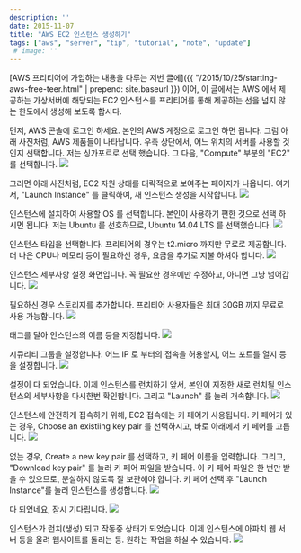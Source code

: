 ```yaml
---
description: ''
date: 2015-11-07
title: "AWS EC2 인스턴스 생성하기"
tags: ["aws", "server", "tip", "tutorial", "note", "update"]
 # image: ''
---
```


[AWS 프리티어에 가입하는 내용을 다루는 저번 글에]({{ "/2015/10/25/starting-aws-free-teer.html" | prepend: site.baseurl }}) 이어,
이 글에서는 AWS 에서 제공하는 가상서버에 해당되는 EC2 인스턴스를 프리티어를 통해 제공하는 선을 넘지 않는 한도에서 생성해 보도록 합시다.

먼저, AWS 콘솔에 로그인 하세요. 본인의 AWS 계정으로 로그인 하면 됩니다. 그럼 아래 사진처럼, AWS 제품들이 나타납니다.
우측 상단에서, 어느 위치의 서버를 사용할 것인지 선택합니다. 저는 싱가포르로 선택 했습니다. 그 다음, "Compute" 부분의 "EC2" 를 선택합니다.
![](https://sukso96100.github.io/blogimgs/ec2_1.png)   

그러면 아래 사진처럼, EC2 자원 상태를 대략적으로 보여주는 페이지가 나옵니다. 여기서, "Launch Instance" 를 클릭하여, 새 인스턴스 생성을 시작합니다.
![](https://sukso96100.github.io/blogimgs/ec2_2.png)   

인스턴스에 설치하여 사용할 OS 를 선택합니다. 본인이 사용하기 편한 것으로 선택 하시면 됩니다. 저는 Ubuntu 를 선호하므로, Ubuntu 14.04 LTS 를 선택했습니다.
![](https://sukso96100.github.io/blogimgs/ec2_3.png)   

인스턴스 타입을 선택합니다. 프리티어의 경우는 t2.micro 까지만 무료로 제공합니다. 더 나은 CPU나 메모리 등이 필요하신 경우, 요금을 추가로 지불 하셔야 합니다.
![](https://sukso96100.github.io/blogimgs/ec2_4.png)   

인스턴스 세부사항 설정 화면입니다. 꼭 필요한 경우에만 수정하고, 아니면 그냥 넘어갑니다.
![](https://sukso96100.github.io/blogimgs/ec2_5.png)   

필요하신 경우 스토리지를 추가합니다. 프리티어 사용자들은 최대 30GB 까지 무료로 사용 가능합니다.
![](https://sukso96100.github.io/blogimgs/ec2_6.png)   

태그를 달아 인스턴스의 이름 등을 지정합니다.
![](https://sukso96100.github.io/blogimgs/ec2_7.png)   

시큐리티 그룹을 설정합니다. 어느 IP 로 부터의 접속을 허용할지, 어느 포트를 열지 등을 설정합니다.
![](https://sukso96100.github.io/blogimgs/ec2_8.png)   

설정이 다 되었습니다. 이제 인스턴스를 런치하기 앞서, 본인이 지정한 새로 런치될 인스턴스의 세부사항을 다시한번 확인합니다. 그리고 "Launch" 를 눌러 개속합니다.
![](https://sukso96100.github.io/blogimgs/ec2_9.png)   

인스턴스에 안전하게 접속하기 위해, EC2 접속에는 키 페어가 사용됩니다. 키 페어가 있는 경우, Choose an existiing key pair 를 선택하시고, 바로 아래에서 키 페어를 고릅니다.
![](https://sukso96100.github.io/blogimgs/ec2_10.png)   

없는 경우, Create a new key pair 를 선택하고, 키 페어 이름을 입력합니다. 그리고, "Download key pair" 를 눌러 키 페어 파일을 받습니다.
 이 키 페어 파일은 한 번만 받을 수 있으므로, 분실하지 않도록 잘 보관해야 합니다. 키 페어 선택 후 "Launch Instance"를 눌러 인스턴스를 생성합니다.
![](https://sukso96100.github.io/blogimgs/ec2_11.png)   

다 되었네요, 잠시 기다립니다.
![](https://sukso96100.github.io/blogimgs/ec2_12.png)   

인스턴스가 런치(생성) 되고 작동중 상태가 되었습니다. 이제 인스턴스에 아파치 웹 서버 등을 올려 웹사이트를 돌리는 등. 원하는 작업을 하실 수 있습니다.
![](https://sukso96100.github.io/blogimgs/ec2_13.png)   
